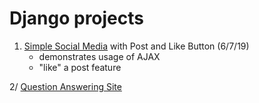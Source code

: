 # Django projects

1. [Simple Social Media](simple_social_media) with Post and Like Button (6/7/19)
	- demonstrates usage of AJAX 
	- "like" a post feature


2/ [Question Answering Site](quora)


